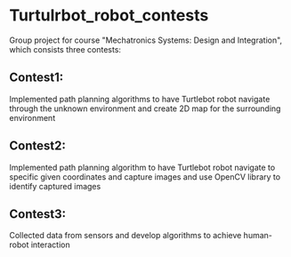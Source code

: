 # Turtulrbot_robot_contests
Group project for course "Mechatronics Systems: Design and Integration", which consists three contests:

## Contest1:
Implemented path planning algorithms to have Turtlebot robot navigate through the unknown environment and create 2D map for the surrounding environment
## Contest2:
Implemented path planning algorithm to have Turtlebot robot navigate to specific given coordinates and capture images and use OpenCV library to identify captured images
## Contest3:
Collected data from sensors and develop algorithms to achieve human-robot interaction 

